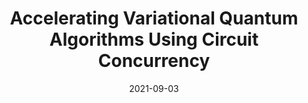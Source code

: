 ---
title: 'Accelerating Variational Quantum Algorithms Using Circuit Concurrency'
excerpt: 'Salonik Resch, Anthony Gutierrez, **Joon Suk Huh**, Srikant Bharadwaj, Yasuko Eckert, Gabriel Loh, Mark Oskin, Swamit Tannu, *Preprint*, 2021.'
collection: publications
link: 'https://arxiv.org/pdf/2109.01714.pdf'
date: 2021-09-03
---